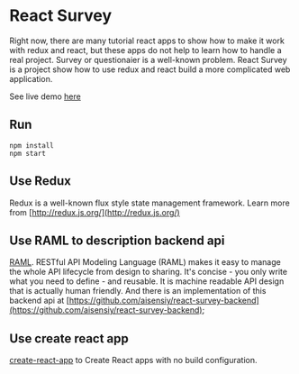# React Survey

Right now, there are many tutorial react apps to show how to make it work with redux and react, but these apps do not help to learn how to handle a real project. Survey or questionaier is a well-known problem. React Survey is a project show how to use redux and react build a more complicated web application.

See live demo [here](https://aisensiy.github.io/react-survey)

## Run

```
npm install
npm start
```

## Use Redux

Redux is a well-known flux style state management framework. Learn more from [http://redux.js.org/](http://redux.js.org/)

## Use RAML to description backend api

[RAML](http://raml.org). RESTful API Modeling Language (RAML) makes it easy to manage the whole API lifecycle from design to sharing. It's concise - you only write what you need to define - and reusable. It is machine readable API design that is actually human friendly. And there is an implementation of this backend api at [https://github.com/aisensiy/react-survey-backend](https://github.com/aisensiy/react-survey-backend);

## Use create react app

[create-react-app](https://github.com/facebookincubator/create-react-app) to Create React apps with no build configuration.
